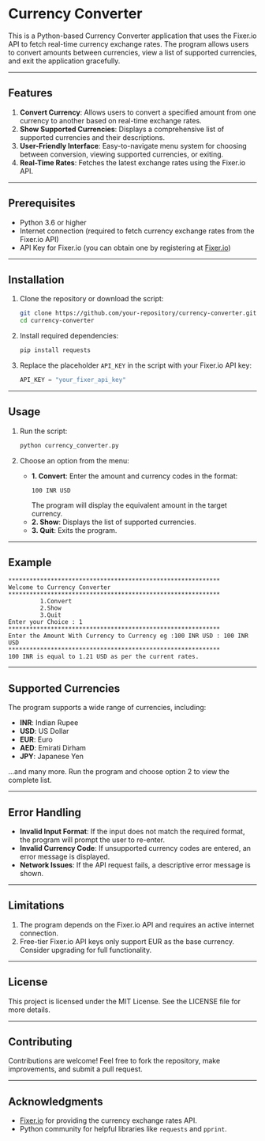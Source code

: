 
# Currency Converter

This is a Python-based Currency Converter application that uses the Fixer.io API to fetch real-time currency exchange rates. The program allows users to convert amounts between currencies, view a list of supported currencies, and exit the application gracefully.

---

## Features

1. **Convert Currency**: Allows users to convert a specified amount from one currency to another based on real-time exchange rates.
2. **Show Supported Currencies**: Displays a comprehensive list of supported currencies and their descriptions.
3. **User-Friendly Interface**: Easy-to-navigate menu system for choosing between conversion, viewing supported currencies, or exiting.
4. **Real-Time Rates**: Fetches the latest exchange rates using the Fixer.io API.

---

## Prerequisites

- Python 3.6 or higher
- Internet connection (required to fetch currency exchange rates from the Fixer.io API)
- API Key for Fixer.io (you can obtain one by registering at [Fixer.io](https://fixer.io))

---

## Installation

1. Clone the repository or download the script:
   ```bash
   git clone https://github.com/your-repository/currency-converter.git
   cd currency-converter
   ```

2. Install required dependencies:
   ```bash
   pip install requests
   ```

3. Replace the placeholder `API_KEY` in the script with your Fixer.io API key:
   ```python
   API_KEY = "your_fixer_api_key"
   ```

---

## Usage

1. Run the script:
   ```bash
   python currency_converter.py
   ```

2. Choose an option from the menu:
   - **1. Convert**: Enter the amount and currency codes in the format:
     ```
     100 INR USD
     ```
     The program will display the equivalent amount in the target currency.
   - **2. Show**: Displays the list of supported currencies.
   - **3. Quit**: Exits the program.

---

## Example

```text
************************************************************
Welcome to Currency Converter
************************************************************
		 1.Convert
		 2.Show
		 3.Quit
Enter your Choice : 1
************************************************************
Enter the Amount With Currency to Currency eg :100 INR USD : 100 INR USD
************************************************************
100 INR is equal to 1.21 USD as per the current rates.
```

---

## Supported Currencies

The program supports a wide range of currencies, including:

- **INR**: Indian Rupee
- **USD**: US Dollar
- **EUR**: Euro
- **AED**: Emirati Dirham
- **JPY**: Japanese Yen

...and many more. Run the program and choose option 2 to view the complete list.

---

## Error Handling

- **Invalid Input Format**: If the input does not match the required format, the program will prompt the user to re-enter.
- **Invalid Currency Code**: If unsupported currency codes are entered, an error message is displayed.
- **Network Issues**: If the API request fails, a descriptive error message is shown.

---

## Limitations

1. The program depends on the Fixer.io API and requires an active internet connection.
2. Free-tier Fixer.io API keys only support EUR as the base currency. Consider upgrading for full functionality.

---

## License

This project is licensed under the MIT License. See the LICENSE file for more details.

---

## Contributing

Contributions are welcome! Feel free to fork the repository, make improvements, and submit a pull request.

---

## Acknowledgments

- [Fixer.io](https://fixer.io) for providing the currency exchange rates API.
- Python community for helpful libraries like `requests` and `pprint`.

